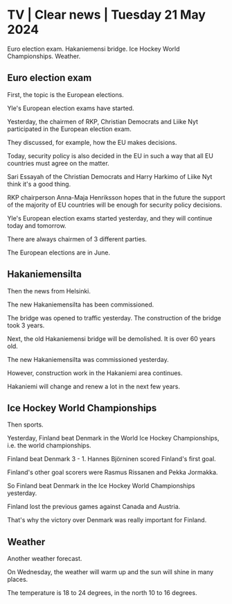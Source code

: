 # TV \| Clear news \| Tuesday 21 May 2024

Euro election exam. Hakaniemensi bridge. Ice Hockey World Championships. Weather.

## Euro election exam

First, the topic is the European elections.

Yle's European election exams have started.

Yesterday, the chairmen of RKP, Christian Democrats and Liike Nyt participated in the European election exam.

They discussed, for example, how the EU makes decisions.

Today, security policy is also decided in the EU in such a way that all EU countries must agree on the matter.

Sari Essayah of the Christian Democrats and Harry Harkimo of Liike Nyt think it's a good thing.

RKP chairperson Anna-Maja Henriksson hopes that in the future the support of the majority of EU countries will be enough for security policy decisions.

Yle's European election exams started yesterday, and they will continue today and tomorrow.

There are always chairmen of 3 different parties.

The European elections are in June.

## Hakaniemensilta

Then the news from Helsinki.

The new Hakaniemensilta has been commissioned.

The bridge was opened to traffic yesterday. The construction of the bridge took 3 years.

Next, the old Hakaniemensi bridge will be demolished. It is over 60 years old.

The new Hakaniemensilta was commissioned yesterday.

However, construction work in the Hakaniemi area continues.

Hakaniemi will change and renew a lot in the next few years.

## Ice Hockey World Championships

Then sports.

Yesterday, Finland beat Denmark in the World Ice Hockey Championships, i.e. the world championships.

Finland beat Denmark 3 - 1. Hannes Björninen scored Finland's first goal.

Finland's other goal scorers were Rasmus Rissanen and Pekka Jormakka.

So Finland beat Denmark in the Ice Hockey World Championships yesterday.

Finland lost the previous games against Canada and Austria.

That's why the victory over Denmark was really important for Finland.

## Weather

Another weather forecast.

On Wednesday, the weather will warm up and the sun will shine in many places.

The temperature is 18 to 24 degrees, in the north 10 to 16 degrees.
